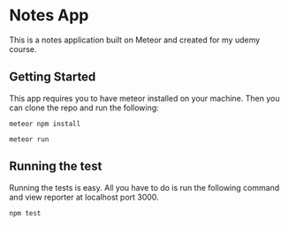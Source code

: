 # Notes App

This is a notes application built on Meteor and created for my udemy course.

## Getting Started

This app requires you to have meteor installed on your machine. Then you can clone the repo
and run the following:

```
meteor npm install
```

```
meteor run
```

## Running the test

Running the tests is easy. All you have to do is run the following command and view reporter
at localhost port 3000.

```
npm test
```